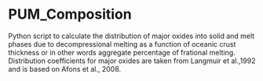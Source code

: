 # PUM_Composition

Python script to calculate the distribution of major oxides into solid and melt phases due to
decompressional melting as a function of oceanic crust thickness or in other words aggregate percentage of frational melting. Distribution coefficients for major oxides are taken from Langmuir et al.,1992 and is based on Afons et al., 2008. 

